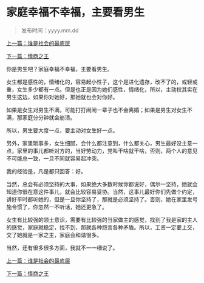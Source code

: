 # 家庭幸福不幸福，主要看男生
>
> 发布时间：yyyy.mm.dd

[上一篇：谁是社会的最底层](/marriage/article10)

[下一篇：情商之王](/marriage/article12)

你是男生吧？家庭幸福不幸福，主要看男生。 

女生都是感性的，情绪化的，容易起小性子，这个是进化遗存，改不了的，或轻或重，女生多少都有一点。但是也正是因为她们感性，情绪化，所以，主动权其实在男生这边，如果你对她好，那她就也会对你好。 

如果是女生对男生不满，可能打打闹闹一辈子也不会离婚；如果是男生对女生不满，那家庭分分钟就会崩溃。 

所以，男生要大度一点，要主动对女生好一点。 

另外，家里琐事多，女生细腻，会什么都注意到，什么都关心，男生最好没主意一点，家里的事儿都听对方的，当好劳动力，党叫干啥就干啥，否则，两个人的意见不可能总一致，一旦不同就容易起冲突。 

我的经验是，凡是都只回答：好。 

当然，总会有必须坚持的大事，如果绝大多数时候你都说好，偶尔一坚持，她就会知道你很在意这件事儿，就会比较容易妥协。当然，这事儿最好你们先做个约定，讲好平时都听她的，但是一旦你坚持了，那就是必须坚持了。否则，她在家里发号施令惯了，你忽然一不听话，她还更急了。 

女生有比较强的领土意识，需要有比较强的当家做主的感觉，找到了我是家的主人的感觉，家庭就稳定，找不到，那就各种怨言各种矛盾。所以，工资一定要上交，交了她就是一家之主，家庭会和谐很多。

当然，还有很多很多方面，我就不一一细说了。

[上一篇：谁是社会的最底层](/marriage/article10)

[下一篇：情商之王](/marriage/article12)